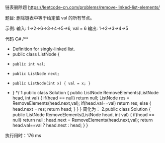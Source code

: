 链表删除题 https://leetcode-cn.com/problems/remove-linked-list-elements/

题目: 删除链表中等于给定值 val 的所有节点。

示例:
输入: 1->2->6->3->4->5->6, val = 6
输出: 1->2->3->4->5

代码 C#
/**
 * Definition for singly-linked list.
 * public class ListNode {
 *     public int val;
 *     public ListNode next;
 *     public ListNode(int x) { val = x; }
 * }
 */
1.public class Solution {
    public ListNode RemoveElements(ListNode head, int val) {
        if(head == null)
            return null;
        ListNode res = RemoveElements(head.next,val);
        if(head.val==val)
            return res;
        else
        {
            head.next = res;
            return head;
        }
    }
}
简化为：
2.public class Solution {
    public ListNode RemoveElements(ListNode head, int val) {
        if(head == null)
            return null;
        head.next = RemoveElements(head.next,val);
        return head.val==val ? head.next : head;
    }
}

执行用时：176 ms